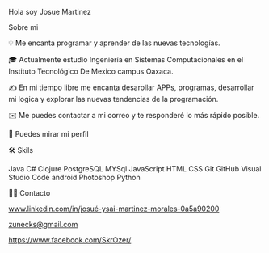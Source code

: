 Hola soy Josue Martinez

 Sobre mi
 
💡  Me encanta programar y aprender de las nuevas tecnologías.

🎓  Actualmente estudio Ingeniería en Sistemas Computacionales en el Instituto Tecnológico De Mexico campus Oaxaca.

✍️  En mi tiempo libre me encanta desarollar APPs, programas, desarrollar mi logica y explorar las nuevas tendencias de la programación.

✉️  Me puedes contactar a mi correo y te responderé lo más rápido posible.

📄  Puedes mirar mi perfil

🛠  Skils

Java  C#  Clojure  PostgreSQL MYSql  JavaScript  HTML  CSS  Git  GitHub  Visual Studio Code  android  Photoshop Python

🤝🏻  Contacto

  www.linkedin.com/in/josué-ysai-martinez-morales-0a5a90200
  
  zunecks@gmail.com
  
  https://www.facebook.com/SkrOzer/

